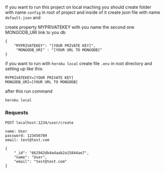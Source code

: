 

If you want to run this project on local maching you should create folder with name `config` in root of project and inside of it create json file with name `default.json` and 

create property MYPRIVATEKEY with you name
the second one MONGODB_URI link to you db

```
{
    "MYPRIVATEKEY": "[YOUR PRIVATE KEY]",
     "MONGODB_URI" : "[YOUR URL TO MONGODB]"
}
```

if you want to run with `heroku local` create file `.env` in root directory and setting up like this:

```
MYPRIVATEKEY=[YOUR PRIVATE KEY]
MONGODB_URI=[YOUR URL TO MONGODB]

```

after this run command 

```
heroku local
```

### Requests 

```
POST localhost:1234/user/create

name: User
password: 123456789
email: test@test.com

{
    "_id": "662942db4adaab2a15844ae7",
    "name": "User",
    "email": "test@test.com"
}

```

```

```
